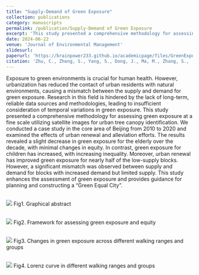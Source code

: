 ```yaml
---
title: "Supply-Demand of Green Exposure"
collection: publications
category: manuscripts
permalink: /publication/Supply-Demand of Green Exposure
excerpt: 'This study presented a comprehensive methodology for assessing green exposure at a fine scale utilizing satellite images for urban tree canopy identification. We conducted a case study in the core area of Beijing from 2010 to 2020 and examined the effects of urban renewal and alleviation efforts. The results revealed a slight decrease in green exposure for the elderly over the decade, with minimal changes in equity. In contrast, green exposure for children has increased, with increasing inequality. Moreover, urban renewal has improved green exposure for nearly half of the low-supply blocks. However, a significant mismatch was observed between supply and demand for blocks with increased demand but limited supply. '
date: 2024-06-22
venue: 'Journal of Environmental Management'
slidesurl: 
paperurl: 'https://brainpower233.github.io/academicpage/files/GreenExposure_JEM.pdf'
citation: 'Zhu, C., Zheng, S., Yang, S., Dong, J., Ma, M., Zhang, S., . . . Han, B. (2024). Towards a Green Equal City: Measuring and matching the supply-demand of green exposure in urban center. Journal of Environmental Management, 365, 121510.'
---
```



Exposure to green environments is crucial for human health. However, urbanization has reduced the contact of urban residents with natural environments, causing a mismatch between the supply and demand for green exposure. Research in this field is hindered by the lack of long-term, reliable data sources and methodologies, leading to insufficient consideration of temporal variations in green exposure. This study presented a comprehensive methodology for assessing green exposure at a fine scale utilizing satellite images for urban tree canopy identification. We conducted a case study in the core area of Beijing from 2010 to 2020 and examined the effects of urban renewal and alleviation efforts. The results revealed a slight decrease in green exposure for the elderly over the decade, with minimal changes in equity. In contrast, green exposure for children has increased, with increasing inequality. Moreover, urban renewal has improved green exposure for nearly half of the low-supply blocks. However, a significant mismatch was observed between supply and demand for blocks with increased demand but limited supply. This study enhances the assessment of green exposure and provides guidance for planning and constructing a “Green Equal City”.

<br/><img src='https://brainpower233.github.io/academicpage///images/paper2Fig1.jpg'>
Fig1. Graphical abstract

<br/><img src='https://brainpower233.github.io/academicpage///images/paper2Fig2.jpg'>
Fig2. Framework for assessing green exposure and equity

<br/><img src='https://brainpower233.github.io/academicpage///images/paper2Fig3.jpg'>
Fig3. Changes in green exposure across different walking ranges and groups

<br/><img src='https://brainpower233.github.io/academicpage///images/paper2Fig4.jpg'>
Fig4. Lorenz curve in different walking ranges and groups
